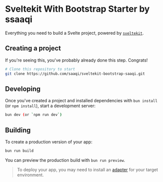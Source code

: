 # Sveltekit With Bootstrap Starter by ssaaqi

Everything you need to build a Svelte project, powered by [`sveltekit`](https://svelte.dev/).

## Creating a project

If you're seeing this, you've probably already done this step. Congrats!

```bash
# Clone this repository to start
git clone https://github.com/saaqi/sveltekit-bootstrap-saaqi.git
```

## Developing

Once you've created a project and installed dependencies with `bun install` (or `npm install`), start a development server:

```bash
bun dev (or `npm run dev`)
```

## Building

To create a production version of your app:

```bash
bun run build
```

You can preview the production build with `bun run preview`.

> To deploy your app, you may need to install an [adapter](https://svelte.dev/docs/kit/adapters) for your target environment.
